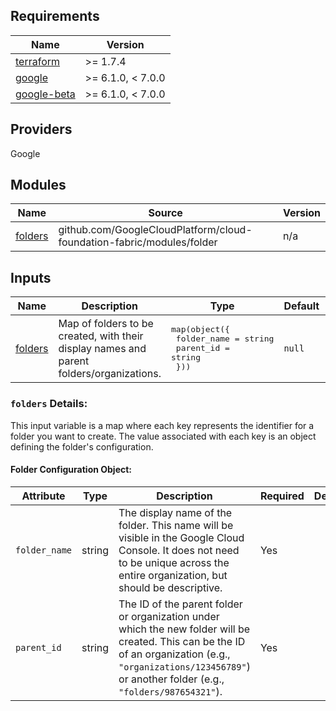 ## Requirements

| Name | Version |
|------|---------|
| [terraform](#requirement_terraform) | >= 1.7.4 |
| [google](#requirement_google) | >= 6.1.0, < 7.0.0 |
| [google-beta](#requirement_google-beta) | >= 6.1.0, < 7.0.0 |

## Providers

Google

## Modules

| Name | Source | Version |
|------|--------|---------|
| [folders](main.tf#L1) | github.com/GoogleCloudPlatform/cloud-foundation-fabric/modules/folder | n/a |


## Inputs

| Name | Description | Type | Default | Required |
|------|-------------|------|---------|:--------:|
| [folders](variable.tf#L1) | Map of folders to be created, with their display names and parent folders/organizations. | <pre>map(object({<br/>    folder_name = string<br/>    parent_id   = string<br/>  }))</pre> | `null` | yes |

<a name="input_folders"></a>

### `folders` Details:

This input variable is a map where each key represents the identifier for a folder you want to create. The value associated with each key is an object defining the folder's configuration.

#### Folder Configuration Object:

| Attribute     | Type   | Description                                                                                                                                                                | Required | Default |
|---------------|--------|----------------------------------------------------------------------------------------------------------------------------------------------------------------------------|----------|---------|
| `folder_name` | string | The display name of the folder. This name will be visible in the Google Cloud Console.  It does not need to be unique across the entire organization, but should be descriptive. | Yes      |         |
| `parent_id`   | string | The ID of the parent folder or organization under which the new folder will be created.  This can be the ID of an organization (e.g., `"organizations/123456789"`) or another folder (e.g., `"folders/987654321"`). | Yes      |         |

